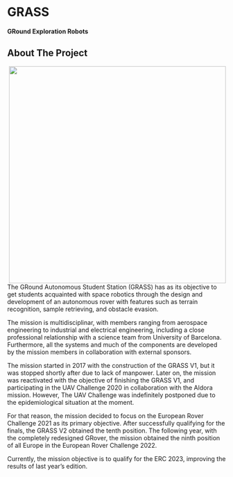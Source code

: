 # GRASS
<b>GRound Exploration Robots</b>

## About The Project
<img align="right" src="https://github.com/UPC-Space-Program-GRASS/.github/assets/61521609/5736f1c4-79d9-41f7-aa45-9b336e7a0bc8" style="width: 500px">

The GRound Autonomous Student Station (GRASS) has as its objective to get students acquainted with space robotics through the design and development of an autonomous rover with features such as terrain recognition, sample retrieving, and obstacle evasion.

 

The mission is multidisciplinar, with members ranging from aerospace engineering to industrial and electrical engineering, including a close professional relationship with a science team from University of Barcelona. Furthermore, all the systems and much of the components are developed by the mission members in collaboration with external sponsors.

 

The mission started in 2017 with the construction of the GRASS V1, but it was stopped shortly after due to lack of manpower. Later on, the mission was reactivated with the objective of finishing the GRASS V1, and participating in the UAV Challenge 2020 in collaboration with the Aldora mission. However, The UAV Challenge was indefinitely postponed due to the epidemiological situation at the moment.

 

For that reason, the mission decided to focus on the European Rover Challenge 2021 as its primary objective. After successfully qualifying for the finals, the GRASS V2 obtained the tenth position. The following year, with the completely redesigned GRover, the mission obtained the ninth position of all Europe in the European Rover Challenge 2022.

 

Currently, the mission objective is to qualify for the ERC 2023, improving the results of last year’s edition.
